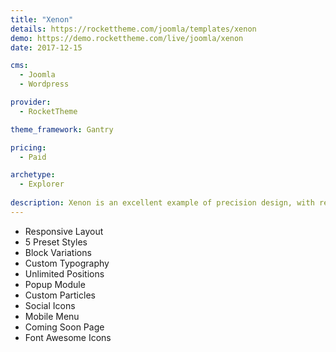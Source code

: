 ```yaml
---
title: "Xenon"
details: https://rockettheme.com/joomla/templates/xenon
demo: https://demo.rockettheme.com/live/joomla/xenon
date: 2017-12-15

cms: 
  - Joomla
  - Wordpress

provider: 
  - RocketTheme

theme_framework: Gantry

pricing:
  - Paid

archetype:
  - Explorer
  
description: Xenon is an excellent example of precision design, with refined elements and structures to combine vibrancy, elegance and flexibility within one entity. The template is saturated with rich typographical elements to enhance your content.
---
```


* Responsive Layout
* 5 Preset Styles
* Block Variations
* Custom Typography
* Unlimited Positions
* Popup Module
* Custom Particles
* Social Icons
* Mobile Menu
* Coming Soon Page
* Font Awesome Icons	